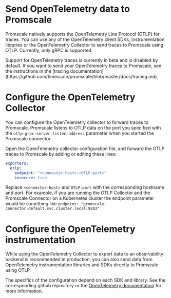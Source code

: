 # Send OpenTelemetry data to Promscale
Promscale natively supports the OpenTelemetry Line Protocol (OTLP) for 
traces. You can use any of the OpenTelemetry client SDKs,
instrumentation libraries or the OpenTelemetry Collector to send traces to
Promscale using OTLP. Currently, only gRPC is supported.

<highlight type="important">
Support for OpenTelemetry traces is currently in beta and is disabled by default.
If you want to send your OpenTelemetry traces to Promscale, see the
instructions in the
[tracing documentation](https://github.com/timescale/promscale/blob/master/docs/tracing.md).
</highlight>

# Configure the OpenTelemetry Collector
You can configure the OpenTelemetry collector to forward traces to Promscale. Promscale listens
to OTLP data on the port you specified with the `otlp-grpc-server-listen-address`
parameter when you started the Promscale connector.

Open the OpenTelemetry collector configuration file, and forward the OTLP traces to Promscale by adding or editing these lines:

```yaml
exporters:
  otlp:
    endpoint: "<connector-host>:<OTLP-port>"
    insecure: true
```

Replace `<connector-host>` and `OTLP-port` with the corresponding hostname and port. For example, if you are running
the OTLP Collector and the Promscale Connector on a Kubernetes cluster the endpoint parameter would be something like
`endpoint: "promscale-connector.default.svc.cluster.local:9202"`

# Configure the OpenTelemetry instrumentation

While using the OpenTelemetry Collector to export data to an observability backend
is recommended in production, you can also send data from OpenTelemetry instrumentation
libraries and SDKs directly to Promscale using OTLP.

The specifics of the configuration depend on each SDK and library. See the corresponding
github repository or the [OpenTelemetry documentation][otel-docs] for more information.

[otel-docs]: https://opentelemetry.io/docs/instrumentation/
